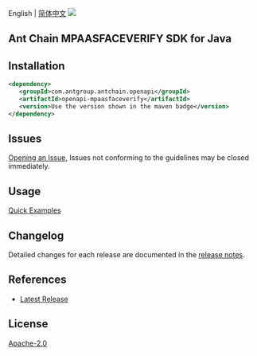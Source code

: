 English | [简体中文](README-CN.md)
![](https://aliyunsdk-pages.alicdn.com/icons/AlibabaCloud.svg)

## Ant Chain MPAASFACEVERIFY SDK for Java

## Installation

```xml
<dependency>
   <groupId>com.antgroup.antchain.openapi</groupId>
   <artifactId>openapi-mpaasfaceverify</artifactId>
   <version>Use the version shown in the maven badge</version>
</dependency>
```

## Issues
[Opening an Issue](https://github.com/alipay/antchain-openapi-prod-sdk/issues/new), Issues not conforming to the guidelines may be closed immediately.

## Usage
[Quick Examples](https://github.com/alipay/antchain-openapi-prod-sdk/blob/master/docs/0-Examples-EN.md#quick-examples)

## Changelog
Detailed changes for each release are documented in the [release notes](./ChangeLog.txt).

## References
* [Latest Release](https://github.com/alipay/antchain-openapi-prod-sdk/)

## License
[Apache-2.0](http://www.apache.org/licenses/LICENSE-2.0)
